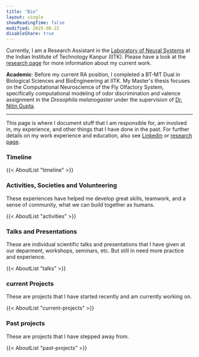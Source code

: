 ```yaml
---
title: "Bio"
layout: single
showReadingTime: false
modified: 2025-08-22
disableShare: true
---
```


Currently, I am a Research Assistant in the [Laboratory of Neural Systems] at the Indian Institute of Technology Kanpur (IITK). Please have a look at the [research page] for more information about my current work.

**Academic**: Before my current RA position, I completed a BT-MT Dual in Biological Sciences and BioEngineering at IITK. My Master's thesis focuses on the Computational Neuroscience of the Fly Olfactory System, specifically computational modeling of odor discrimination and valence assignment in the *Drosophila melanogaster* under the supervision of [Dr. Nitin Gupta].

[Laboratory of Neural systems]:
  https://sites.google.com/site/labofneuralsystems/
  
[research page]:
  ../research/

[Dr. Nitin Gupta]:
  https://www.iitk.ac.in/new/nitin-gupta

---

This page is where I document stuff that I am responsible for, am involved in, my experience, and other things that I have done in the past. For further details on my work experience and education, also see [Linkedin] or [research page].

[linkedin]: 
  https://www.linkedin.com/in/shalemrajkumar/

[research page]:
  ../research/


### Timeline 

{{< AboutList "timeline" >}}

<!--
## Open Source Software

I contribute to a _lot_ of open source software projects.

{{< AboutList "open-source" >}}
-->


### Activities, Societies and Volunteering

These experiences have helped me develop great skills, teamwork, and a sense of community, what we can build together as humans.

{{< AboutList "activities" >}}

### Talks and Presentations

These are individual scientific talks and presentations that I have given at our deparment, workshops, seminars, etc. But still in need more practice and experience.

{{< AboutList "talks" >}}

### current Projects

These are projects that I have started recently and am currently working on.

{{< AboutList "current-projects" >}}

### Past projects
These are projects that I have stepped away from.

{{< AboutList "past-projects" >}}

